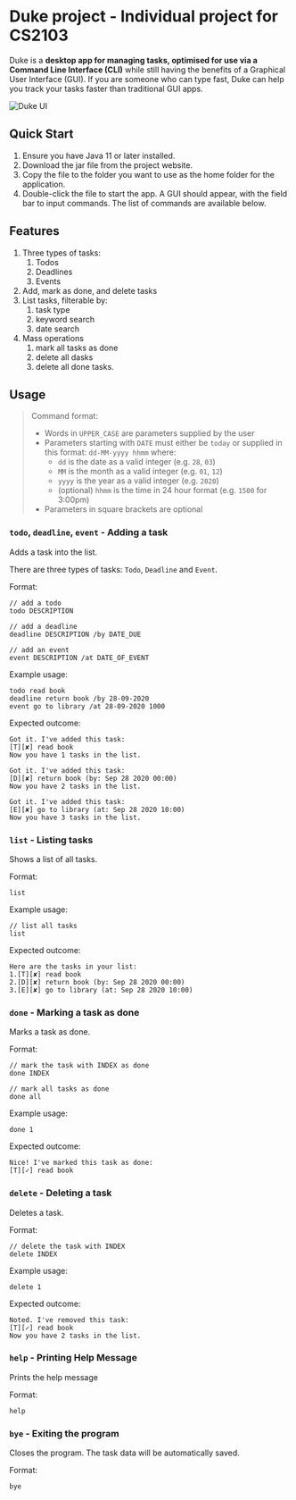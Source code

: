 # Duke project - Individual project for CS2103 



Duke is a **desktop app for managing tasks, optimised for use via a Command Line Interface (CLI)** while still having the benefits of a Graphical User Interface (GUI). If you are someone who can type fast, Duke can help you track your tasks faster than traditional GUI apps.

![Duke UI](https://github.com/theodoreleebrant/ip/blob/master/docs/Ui.png)

## Quick Start
1. Ensure you have Java 11 or later installed.
1. Download the jar file from the project website.
1. Copy the file to the folder you want to use as the home folder for the application.
1. Double-click the file to start the app. A GUI should appear, with the field bar to input commands. The list of commands are available below.

## Features 
1. Three types of tasks:
    1. Todos
    1. Deadlines
    1. Events
1. Add, mark as done, and delete tasks
1. List tasks, filterable by:
    1. task type
    1. keyword search
    1. date search
1. Mass operations
    1. mark all tasks as done
    1. delete all dasks
    1. delete all done tasks.

## Usage
> Command format:
> - Words in `UPPER_CASE` are parameters supplied by the user
> - Parameters starting with `DATE` must either be `today` or supplied in this format: `dd-MM-yyyy hhmm` where:
>   - `dd` is the date as a valid integer (e.g. `28`, `03`)
>   - `MM` is the month as a valid integer (e.g. `01`, `12`)
>   - `yyyy` is the year as a valid integer (e.g. `2020`)
>   - (optional) `hhmm` is the time in 24 hour format (e.g. `1500` for 3:00pm)
> - Parameters in square brackets are optional

### `todo`, `deadline`, `event` - Adding a task
Adds a task into the list.

There are three types of tasks: `Todo`, `Deadline` and `Event`.

Format:
```
// add a todo
todo DESCRIPTION

// add a deadline
deadline DESCRIPTION /by DATE_DUE

// add an event
event DESCRIPTION /at DATE_OF_EVENT
```

Example usage:
```
todo read book
deadline return book /by 28-09-2020
event go to library /at 28-09-2020 1000
```

Expected outcome:
```
Got it. I've added this task:
[T][✘] read book
Now you have 1 tasks in the list.

Got it. I've added this task:
[D][✘] return book (by: Sep 28 2020 00:00)
Now you have 2 tasks in the list.

Got it. I've added this task:
[E][✘] go to library (at: Sep 28 2020 10:00)
Now you have 3 tasks in the list.
```

### `list` - Listing tasks
Shows a list of all tasks.

Format:
```
list
```

Example usage:
```
// list all tasks
list
```

Expected outcome:
```
Here are the tasks in your list:
1.[T][✘] read book
2.[D][✘] return book (by: Sep 28 2020 00:00)
3.[E][✘] go to library (at: Sep 28 2020 10:00)
```

### `done` - Marking a task as done
Marks a task as done.

Format:
```
// mark the task with INDEX as done
done INDEX

// mark all tasks as done
done all
```

Example usage:
```
done 1
```

Expected outcome:
```
Nice! I've marked this task as done:
[T][✓] read book
```

### `delete` - Deleting a task
Deletes a task.

Format:
```
// delete the task with INDEX
delete INDEX
```

Example usage:
```
delete 1
```

Expected outcome:
```
Noted. I've removed this task:
[T][✓] read book
Now you have 2 tasks in the list.
```

### `help` - Printing Help Message
Prints the help message

Format:
```
help
```

### `bye` - Exiting the program
Closes the program. The task data will be automatically saved.

Format:
```
bye
```
